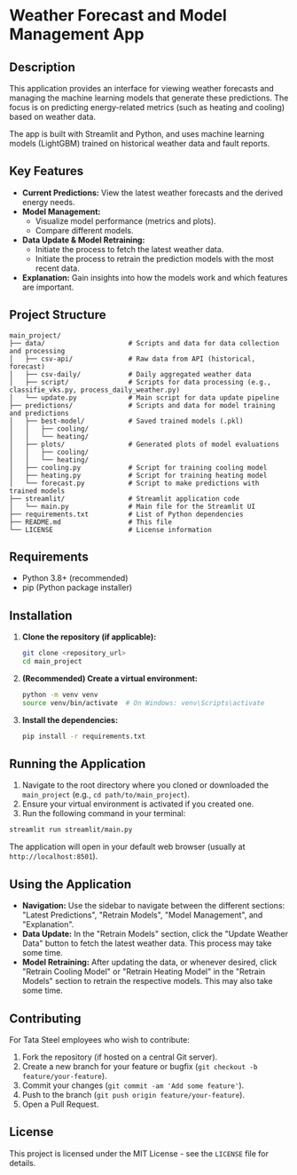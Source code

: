 # Weather Forecast and Model Management App

## Description

This application provides an interface for viewing weather forecasts and managing the machine learning models that generate these predictions. The focus is on predicting energy-related metrics (such as heating and cooling) based on weather data.

The app is built with Streamlit and Python, and uses machine learning models (LightGBM) trained on historical weather data and fault reports.

## Key Features

*   **Current Predictions:** View the latest weather forecasts and the derived energy needs.
*   **Model Management:**
    *   Visualize model performance (metrics and plots).
    *   Compare different models.
*   **Data Update & Model Retraining:**
    *   Initiate the process to fetch the latest weather data.
    *   Initiate the process to retrain the prediction models with the most recent data.
*   **Explanation:** Gain insights into how the models work and which features are important.

## Project Structure

```
main_project/
├── data/                     # Scripts and data for data collection and processing
│   ├── csv-api/              # Raw data from API (historical, forecast)
│   ├── csv-daily/            # Daily aggregated weather data
│   ├── script/               # Scripts for data processing (e.g., classifie_vks.py, process_daily_weather.py)
│   └── update.py             # Main script for data update pipeline
├── predictions/              # Scripts and data for model training and predictions
│   ├── best-model/           # Saved trained models (.pkl)
│   │   ├── cooling/
│   │   └── heating/
│   ├── plots/                # Generated plots of model evaluations
│   │   ├── cooling/
│   │   └── heating/
│   ├── cooling.py            # Script for training cooling model
│   ├── heating.py            # Script for training heating model
│   └── forecast.py           # Script to make predictions with trained models
├── streamlit/                # Streamlit application code
│   └── main.py               # Main file for the Streamlit UI
├── requirements.txt          # List of Python dependencies
├── README.md                 # This file
└── LICENSE                   # License information
```

## Requirements

*   Python 3.8+ (recommended)
*   pip (Python package installer)

## Installation

1.  **Clone the repository (if applicable):**
    ```bash
    git clone <repository_url>
    cd main_project
    ```

2.  **(Recommended) Create a virtual environment:**
    ```bash
    python -m venv venv
    source venv/bin/activate  # On Windows: venv\Scripts\activate
    ```

3.  **Install the dependencies:**
    ```bash
    pip install -r requirements.txt
    ```

## Running the Application

1.  Navigate to the root directory where you cloned or downloaded the `main_project` (e.g., `cd path/to/main_project`).
2.  Ensure your virtual environment is activated if you created one.
3.  Run the following command in your terminal:

```bash
streamlit run streamlit/main.py
```

The application will open in your default web browser (usually at `http://localhost:8501`).

## Using the Application

*   **Navigation:** Use the sidebar to navigate between the different sections: "Latest Predictions", "Retrain Models", "Model Management", and "Explanation".
*   **Data Update:** In the "Retrain Models" section, click the "Update Weather Data" button to fetch the latest weather data. This process may take some time.
*   **Model Retraining:** After updating the data, or whenever desired, click "Retrain Cooling Model" or "Retrain Heating Model" in the "Retrain Models" section to retrain the respective models. This may also take some time.

## Contributing

For Tata Steel employees who wish to contribute:

1.  Fork the repository (if hosted on a central Git server).
2.  Create a new branch for your feature or bugfix (`git checkout -b feature/your-feature`).
3.  Commit your changes (`git commit -am 'Add some feature'`).
4.  Push to the branch (`git push origin feature/your-feature`).
5.  Open a Pull Request.

## License

This project is licensed under the MIT License - see the `LICENSE` file for details.
